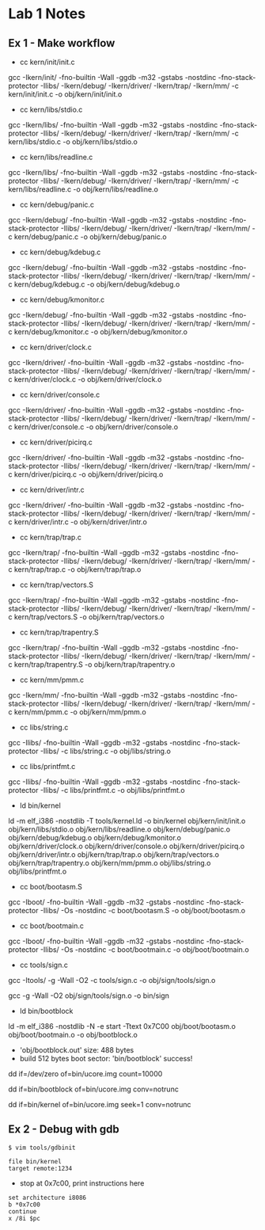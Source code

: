 # Lab 1 Notes

## Ex 1 - Make workflow

+ cc kern/init/init.c

gcc -Ikern/init/ -fno-builtin -Wall -ggdb -m32 -gstabs -nostdinc  -fno-stack-protector -Ilibs/ -Ikern/debug/ -Ikern/driver/ -Ikern/trap/ -Ikern/mm/ -c kern/init/init.c -o obj/kern/init/init.o

+ cc kern/libs/stdio.c

gcc -Ikern/libs/ -fno-builtin -Wall -ggdb -m32 -gstabs -nostdinc  -fno-stack-protector -Ilibs/ -Ikern/debug/ -Ikern/driver/ -Ikern/trap/ -Ikern/mm/ -c kern/libs/stdio.c -o obj/kern/libs/stdio.o

+ cc kern/libs/readline.c

gcc -Ikern/libs/ -fno-builtin -Wall -ggdb -m32 -gstabs -nostdinc  -fno-stack-protector -Ilibs/ -Ikern/debug/ -Ikern/driver/ -Ikern/trap/ -Ikern/mm/ -c kern/libs/readline.c -o obj/kern/libs/readline.o

+ cc kern/debug/panic.c

gcc -Ikern/debug/ -fno-builtin -Wall -ggdb -m32 -gstabs -nostdinc  -fno-stack-protector -Ilibs/ -Ikern/debug/ -Ikern/driver/ -Ikern/trap/ -Ikern/mm/ -c kern/debug/panic.c -o obj/kern/debug/panic.o

+ cc kern/debug/kdebug.c

gcc -Ikern/debug/ -fno-builtin -Wall -ggdb -m32 -gstabs -nostdinc  -fno-stack-protector -Ilibs/ -Ikern/debug/ -Ikern/driver/ -Ikern/trap/ -Ikern/mm/ -c kern/debug/kdebug.c -o obj/kern/debug/kdebug.o

+ cc kern/debug/kmonitor.c

gcc -Ikern/debug/ -fno-builtin -Wall -ggdb -m32 -gstabs -nostdinc  -fno-stack-protector -Ilibs/ -Ikern/debug/ -Ikern/driver/ -Ikern/trap/ -Ikern/mm/ -c kern/debug/kmonitor.c -o obj/kern/debug/kmonitor.o

+ cc kern/driver/clock.c

gcc -Ikern/driver/ -fno-builtin -Wall -ggdb -m32 -gstabs -nostdinc  -fno-stack-protector -Ilibs/ -Ikern/debug/ -Ikern/driver/ -Ikern/trap/ -Ikern/mm/ -c kern/driver/clock.c -o obj/kern/driver/clock.o

+ cc kern/driver/console.c

gcc -Ikern/driver/ -fno-builtin -Wall -ggdb -m32 -gstabs -nostdinc  -fno-stack-protector -Ilibs/ -Ikern/debug/ -Ikern/driver/ -Ikern/trap/ -Ikern/mm/ -c kern/driver/console.c -o obj/kern/driver/console.o

+ cc kern/driver/picirq.c

gcc -Ikern/driver/ -fno-builtin -Wall -ggdb -m32 -gstabs -nostdinc  -fno-stack-protector -Ilibs/ -Ikern/debug/ -Ikern/driver/ -Ikern/trap/ -Ikern/mm/ -c kern/driver/picirq.c -o obj/kern/driver/picirq.o

+ cc kern/driver/intr.c

gcc -Ikern/driver/ -fno-builtin -Wall -ggdb -m32 -gstabs -nostdinc  -fno-stack-protector -Ilibs/ -Ikern/debug/ -Ikern/driver/ -Ikern/trap/ -Ikern/mm/ -c kern/driver/intr.c -o obj/kern/driver/intr.o

+ cc kern/trap/trap.c

gcc -Ikern/trap/ -fno-builtin -Wall -ggdb -m32 -gstabs -nostdinc  -fno-stack-protector -Ilibs/ -Ikern/debug/ -Ikern/driver/ -Ikern/trap/ -Ikern/mm/ -c kern/trap/trap.c -o obj/kern/trap/trap.o

+ cc kern/trap/vectors.S

gcc -Ikern/trap/ -fno-builtin -Wall -ggdb -m32 -gstabs -nostdinc  -fno-stack-protector -Ilibs/ -Ikern/debug/ -Ikern/driver/ -Ikern/trap/ -Ikern/mm/ -c kern/trap/vectors.S -o obj/kern/trap/vectors.o

+ cc kern/trap/trapentry.S

gcc -Ikern/trap/ -fno-builtin -Wall -ggdb -m32 -gstabs -nostdinc  -fno-stack-protector -Ilibs/ -Ikern/debug/ -Ikern/driver/ -Ikern/trap/ -Ikern/mm/ -c kern/trap/trapentry.S -o obj/kern/trap/trapentry.o

+ cc kern/mm/pmm.c

gcc -Ikern/mm/ -fno-builtin -Wall -ggdb -m32 -gstabs -nostdinc  -fno-stack-protector -Ilibs/ -Ikern/debug/ -Ikern/driver/ -Ikern/trap/ -Ikern/mm/ -c kern/mm/pmm.c -o obj/kern/mm/pmm.o

+ cc libs/string.c

gcc -Ilibs/ -fno-builtin -Wall -ggdb -m32 -gstabs -nostdinc  -fno-stack-protector -Ilibs/  -c libs/string.c -o obj/libs/string.o

+ cc libs/printfmt.c

gcc -Ilibs/ -fno-builtin -Wall -ggdb -m32 -gstabs -nostdinc  -fno-stack-protector -Ilibs/  -c libs/printfmt.c -o obj/libs/printfmt.o

+ ld bin/kernel

ld -m    elf_i386 -nostdlib -T tools/kernel.ld -o bin/kernel  obj/kern/init/init.o obj/kern/libs/stdio.o obj/kern/libs/readline.o obj/kern/debug/panic.o obj/kern/debug/kdebug.o obj/kern/debug/kmonitor.o obj/kern/driver/clock.o obj/kern/driver/console.o obj/kern/driver/picirq.o obj/kern/driver/intr.o obj/kern/trap/trap.o obj/kern/trap/vectors.o obj/kern/trap/trapentry.o obj/kern/mm/pmm.o  obj/libs/string.o obj/libs/printfmt.o

+ cc boot/bootasm.S

gcc -Iboot/ -fno-builtin -Wall -ggdb -m32 -gstabs -nostdinc  -fno-stack-protector -Ilibs/ -Os -nostdinc -c boot/bootasm.S -o obj/boot/bootasm.o

+ cc boot/bootmain.c

gcc -Iboot/ -fno-builtin -Wall -ggdb -m32 -gstabs -nostdinc  -fno-stack-protector -Ilibs/ -Os -nostdinc -c boot/bootmain.c -o obj/boot/bootmain.o

+ cc tools/sign.c

gcc -Itools/ -g -Wall -O2 -c tools/sign.c -o obj/sign/tools/sign.o

gcc -g -Wall -O2 obj/sign/tools/sign.o -o bin/sign

+ ld bin/bootblock

ld -m    elf_i386 -nostdlib -N -e start -Ttext 0x7C00 obj/boot/bootasm.o obj/boot/bootmain.o -o obj/bootblock.o

-   'obj/bootblock.out' size: 488 bytes
-   build 512 bytes boot sector: 'bin/bootblock' success!

dd if=/dev/zero of=bin/ucore.img count=10000

dd if=bin/bootblock of=bin/ucore.img conv=notrunc

dd if=bin/kernel of=bin/ucore.img seek=1 conv=notrunc

## Ex 2 - Debug with gdb

```shell
$ vim tools/gdbinit
```

```gdbinit
file bin/kernel
target remote:1234
```

-   stop at 0x7c00, print instructions here

```gdbinit
set architecture i8086
b *0x7c00
continue
x /8i $pc
```
